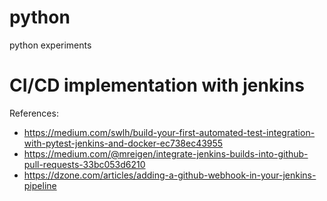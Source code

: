 # python
python experiments

CI/CD implementation with jenkins
=================================
References:
- https://medium.com/swlh/build-your-first-automated-test-integration-with-pytest-jenkins-and-docker-ec738ec43955
- https://medium.com/@mreigen/integrate-jenkins-builds-into-github-pull-requests-33bc053d6210
- https://dzone.com/articles/adding-a-github-webhook-in-your-jenkins-pipeline
